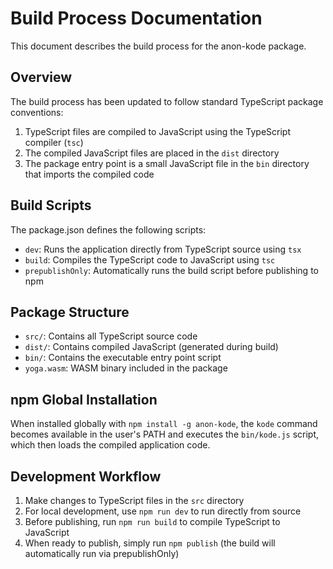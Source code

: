# Build Process Documentation

This document describes the build process for the anon-kode package.

## Overview

The build process has been updated to follow standard TypeScript package conventions:

1. TypeScript files are compiled to JavaScript using the TypeScript compiler (`tsc`)
2. The compiled JavaScript files are placed in the `dist` directory
3. The package entry point is a small JavaScript file in the `bin` directory that imports the compiled code

## Build Scripts

The package.json defines the following scripts:

- `dev`: Runs the application directly from TypeScript source using `tsx`
- `build`: Compiles the TypeScript code to JavaScript using `tsc`
- `prepublishOnly`: Automatically runs the build script before publishing to npm

## Package Structure

- `src/`: Contains all TypeScript source code
- `dist/`: Contains compiled JavaScript (generated during build)
- `bin/`: Contains the executable entry point script
- `yoga.wasm`: WASM binary included in the package

## npm Global Installation

When installed globally with `npm install -g anon-kode`, the `kode` command becomes available in the user's PATH and executes the `bin/kode.js` script, which then loads the compiled application code.

## Development Workflow

1. Make changes to TypeScript files in the `src` directory
2. For local development, use `npm run dev` to run directly from source
3. Before publishing, run `npm run build` to compile TypeScript to JavaScript
4. When ready to publish, simply run `npm publish` (the build will automatically run via prepublishOnly)